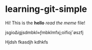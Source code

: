 # learning-git-simple

Hi! This is the __hello__ *read the meme* file!

jsgio∆igjsdmbkl≈ƒmbklmfxj;oifiojˆøszfj

Hjdsh fkasdjh kdhkfs

